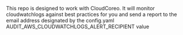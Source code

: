 This repo is designed to work with CloudCoreo. It will monitor cloudwatchlogs against best practices for you and send a report to the email address designated by the config.yaml AUDIT_AWS_CLOUDWATCHLOGS_ALERT_RECIPIENT value